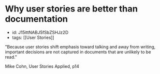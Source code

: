 # Why user stories are better than documentation
* id: J15ittNABJ5fSbZSHJz2D
* tags: [[User Stories]]

"Because user stories shift emphasis toward talking and away from writing, important decisions are not captured in documents that are unlikely to be read."

Mike Cohn, User Stories Applied, p14